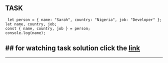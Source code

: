 ## TASK

```
 let person = { name: "Sarah", country: "Nigeria", job: "Developer" };
let name, country, job;
const { name, country, job } = person;
console.log(name);
```

## ## for watching task solution click the [link](./Task.js)

---
